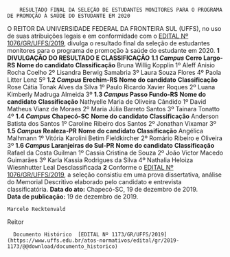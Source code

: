         RESULTADO FINAL DA SELEÇÃO DE ESTUDANTES MONITORES PARA O PROGRAMA DE PROMOÇÃO À SAÚDE DO ESTUDANTE EM 2020  

 O REITOR DA UNIVERSIDADE FEDERAL DA FRONTEIRA SUL (UFFS), no uso de suas atribuições legais e em conformidade com o [EDITAL Nº 1076/GR/UFFS/2019](https://www.uffs.edu.br/atos-normativos/edital/gr/2019-1076), divulga o resultado final da seleção de estudantes monitores para o programa de promoção à saúde do estudante em 2020.     **1 DIVULGAÇÃO DO RESULTADO E CLASSIFICAÇÃO**   **1.1 *Campus*  Cerro Largo-RS**      **Nome do candidato**     **Classificação**      Bruna Willig Kopplin   1º      Aleff Anisio Rocha Coelho   2º      Lisandra Berwig Samabria   3º      Laura Souza Flores   4º      Paola Litter Lenz   5º         **1.2 *Campus*  Erechim-RS**      **Nome do candidato**     **Classificação**      Rose Cátia Tonak Alves da Silva   1º      Paulo Ricardo Xavier Roques   2º      Luana Kimberly Madruga Almeida   3º         **1.3 *Campus*  Passo Fundo-RS**      **Nome do candidato**     **Classificação**      Nathyelle Maria de Oliveira Cândido   1º      David Matheus Vianz de Moraes   2º      Maria Júlia Barreto Santos   3º      Tainara Tonatto   4º         **1.4 *Campus*  Chapecó-SC**      **Nome do candidato**     **Classificação**      Anderson Batista dos Santos   1º      Caroline Ribeiro dos Santos   2º      Jonathan Vixamar   3º         **1.5 *Campus*  Realeza-PR**      **Nome do candidato**     **Classificação**      Angélica Malhmann   1º      Vitória Karolini Betim Fieldkircher   2º      Romário Ribeiro e Oliveira   3º         **1.6 *Campus*  Laranjeiras do Sul-PR**      **Nome do candidato**     **Classificação**      Rafael da Costa Guilman   1º      Cassia Cristina de Souza   2º      João Victor Macedo Guimarães   3º      Karla Kassia Rodrigues da Silva   4º      Nathalia Heloiza Wiesnhutter Leal   Desclassificada       **2**  Conforme o [EDITAL Nº 1076/GR/UFFS/2019](https://www.uffs.edu.br/atos-normativos/edital/gr/2019-1076), a seleção consistiu em uma prova dissertativa, análise do Memorial Descritivo elaborado pelo candidato e entrevista classificatória.        **Data do ato:** Chapecó-SC, 19 de dezembro de 2019.   
 **Data de publicação:**  19 de dezembro de 2019. 

    Marcelo Recktenvald   
 Reitor 

      Documento Histórico  [EDITAL Nº 1173/GR/UFFS/2019](https://www.uffs.edu.br/atos-normativos/edital/gr/2019-1173/@@download/documento_historico)     
      